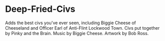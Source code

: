 # Deep-Fried-Civs
Adds the best civs you've ever seen, including Biggie Cheese of Cheeseland and Officer Earl of Anti-Flint Lockwood Town. Civs put together by Pinky and the Brain. Music by Biggie Cheese. Artwork by Bob Ross.
